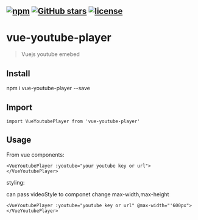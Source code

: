 [![npm](https://img.shields.io/npm/dt/vue-youtube-player.svg?style=plastic)](https://www.npmjs.com/package/vue-youtube-player)
[![GitHub stars](https://img.shields.io/github/stars/akulubala/vue-youtube-player.svg?style=social&label=Star&style=plastic)]()
[![license](https://img.shields.io/github/license/akulubala/vue-youtube-player.svg?style=plastic)]()
---
# vue-youtube-player

> Vuejs youtube emebed

## Install 

npm i vue-youtube-player --save 

## Import

`import VueYoutubePlayer from 'vue-youtube-player'` 

## Usage

From vue components:

`<VueYoutubePlayer :youtube="your youtube key or url"></VueYoutubePlayer>`

styling:

can pass videoStyle to componet change max-width,max-height

`<VueYoutubePlayer :youtube="youtube key or url" @max-width="'600px"></VueYoutubePlayer>`

